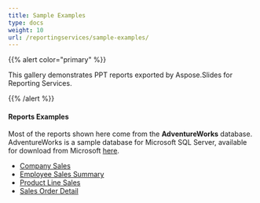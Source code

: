 ```yaml
---
title: Sample Examples
type: docs
weight: 10
url: /reportingservices/sample-examples/
---
```


{{% alert color="primary" %}} 

This gallery demonstrates PPT reports exported by Aspose.Slides for Reporting Services. 

{{% /alert %}} 
#### **Reports Examples**
Most of the reports shown here come from the **AdventureWorks** database. AdventureWorks is a sample database for Microsoft SQL Server, available for download from Microsoft [here](http://www.microsoft.com/downloads/details.aspx?familyid=E719ECF7-9F46-4312-AF89-6AD8702E4E6E&displaylang=en). 

- [Company Sales](/slides/reportingservices/company-sales-html/)
- [Employee Sales Summary](/slides/reportingservices/employee-sales-summary-html/)
- [Product Line Sales](/slides/reportingservices/product-line-sales-html/)
- [Sales Order Detail](/slides/reportingservices/sales-order-detail-html/)
